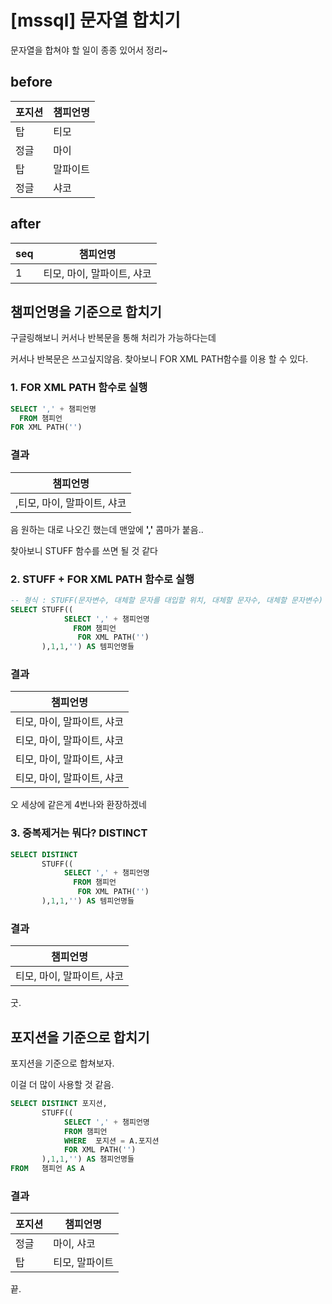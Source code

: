 # [mssql] 문자열 합치기

문자열을 합쳐야 할 일이 종종 있어서 정리~



## before

| 포지션 | 챔피언명 |
| ------ | -------- |
| 탑     | 티모     |
| 정글   | 마이     |
| 탑     | 말파이트 |
| 정글   | 샤코     |



## after

| seq  | 챔피언명                   |
| ---- | -------------------------- |
| 1    | 티모, 마이, 말파이트, 샤코 |





## 챔피언명을 기준으로 합치기

구글링해보니 커서나 반복문을 통해 처리가 가능하다는데 

커서나 반복문은 쓰고싶지않음. 찾아보니 FOR XML PATH함수를 이용 할 수 있다.



### 1. FOR XML PATH 함수로 실행

```sql
SELECT ',' + 챔피언명
  FROM 챔피언      
FOR XML PATH('')
```

### 결과

| 챔피언명                    |
| --------------------------- |
| ,티모, 마이, 말파이트, 샤코 |

음 원하는 대로 나오긴 했는데 맨앞에 **','** 콤마가 붙음.. 

찾아보니 STUFF 함수를 쓰면 될 것 같다





### 2. STUFF + FOR XML PATH 함수로 실행

```sql
-- 형식 : STUFF(문자변수, 대체할 문자를 대입할 위치, 대체할 문자수, 대체할 문자변수)
SELECT STUFF(( 
            SELECT ',' + 챔피언명
              FROM 챔피언         
               FOR XML PATH('')
       ),1,1,'') AS 템피언명들
```

### 결과

| 챔피언명                   |
| -------------------------- |
| 티모, 마이, 말파이트, 샤코 |
| 티모, 마이, 말파이트, 샤코 |
| 티모, 마이, 말파이트, 샤코 |
| 티모, 마이, 말파이트, 샤코 |

오 세상에 같은게 4번나와 환장하겠네 





### 3. 중복제거는 뭐다? DISTINCT

```sql
SELECT DISTINCT
       STUFF(( 
            SELECT ',' + 챔피언명
              FROM 챔피언         
               FOR XML PATH('')
       ),1,1,'') AS 템피언명들
```

### 결과

| 챔피언명                   |
| -------------------------- |
| 티모, 마이, 말파이트, 샤코 |

굿.







## 포지션을 기준으로 합치기

포지션을 기준으로 합쳐보자.

이걸 더 많이 사용할 것 같음.

```sql
SELECT DISTINCT 포지션,
       STUFF((
            SELECT ',' + 챔피언명
            FROM 챔피언
            WHERE  포지션 = A.포지션
            FOR XML PATH('')
       ),1,1,'') AS 챔피언명들
FROM   챔피언 AS A
```



### 결과

| 포지션 | 챔피언명       |
| ------ | -------------- |
| 정글   | 마이, 샤코     |
| 탑     | 티모, 말파이트 |

끝.